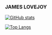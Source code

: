 ### JAMES LOVEJOY

<!-- This covers all my generic github stats -->
[![GitHub stats](https://github-readme-stats.vercel.app/api?username=jlovejo2&show_icons=true&theme=dark&hide=contribs,stars)](https://github.com/anuraghazra/github-readme-stats)

<!-- Covers my lanuage usage -->
[![Top Langs](https://github-readme-stats.vercel.app/api/top-langs/?username=jlovejo2&show_icons=true&theme=dark)](https://github.com/anuraghazra/github-readme-stats)


<!--
**jlovejo2/jlovejo2** is a ✨ _special_ ✨ repository because its `README.md` (this file) appears on your GitHub profile.

Here are some ideas to get you started:

- 🔭 I’m currently working on ...
- 🌱 I’m currently learning ...
- 👯 I’m looking to collaborate on ...
- 🤔 I’m looking for help with ...
- 💬 Ask me about ...
- 📫 How to reach me: ...
- 😄 Pronouns: ...
- ⚡ Fun fact: ...
-->
